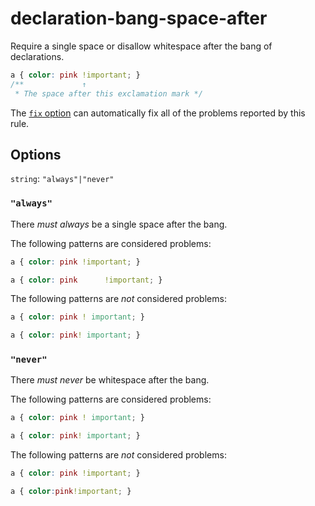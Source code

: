 # declaration-bang-space-after

Require a single space or disallow whitespace after the bang of declarations.

```css
a { color: pink !important; }
/**             ↑
 * The space after this exclamation mark */
```

The [`fix` option](../../../docs/user-guide/options.md#fix) can automatically fix all of the problems reported by this rule.

## Options

`string`: `"always"|"never"`

### `"always"`

There _must always_ be a single space after the bang.

The following patterns are considered problems:

```css
a { color: pink !important; }
```

```css
a { color: pink      !important; }
```

The following patterns are _not_ considered problems:

```css
a { color: pink ! important; }
```

```css
a { color: pink! important; }
```

### `"never"`

There _must never_ be whitespace after the bang.

The following patterns are considered problems:

```css
a { color: pink ! important; }
```

```css
a { color: pink! important; }
```

The following patterns are _not_ considered problems:

```css
a { color: pink !important; }
```

```css
a { color:pink!important; }
```
